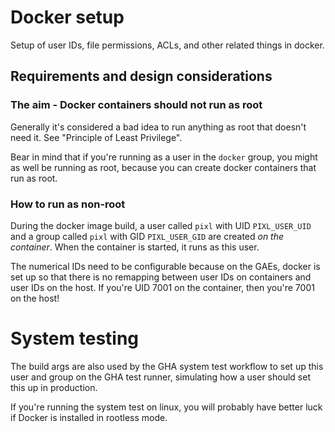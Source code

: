 # Docker setup

Setup of user IDs, file permissions, ACLs, and other related things in docker.

## Requirements and design considerations

### The aim - Docker containers should not run as root

Generally it's considered a bad idea to run anything as root that doesn't need it.
See "Principle of Least Privilege".

Bear in mind that if you're running as a user in the `docker` group, you might as well
be running as root, because you can create docker containers that run as root.

### How to run as non-root

During the docker image build, a user called `pixl` with UID `PIXL_USER_UID` and
a group called `pixl` with GID `PIXL_USER_GID` are created *on the container*.
When the container is started, it runs as this user.

The numerical IDs need to be configurable because on the GAEs,
docker is set up so that there is no remapping between user IDs on containers and
user IDs on the host.
If you're UID 7001 on the container, then
you're 7001 on the host!


# System testing

The build args are also used by the GHA system test workflow to set up this user and group on
the GHA test runner, simulating how a user should set this up in production.

If you're running the system test on linux, you will probably have better luck if Docker
is installed in rootless mode.


